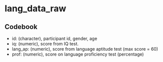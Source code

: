 lang_data_raw 
=============

## Codebook

- id: (character), participant id, gender, age
- iq: (numeric), score from IQ test. 
- lang_ap: (numeric), score from language aptitude test (max score = 60)
- prof: (numeric), score on language proficiency test (percentage)

